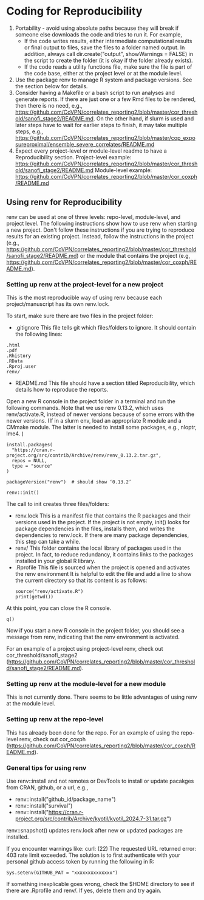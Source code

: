 # Coding for Reproducibility


1.	Portability -  avoid using absolute paths because they will break if someone else downloads the code and tries to run it. For example,
    -	If the code writes results, either intermediate computational results or final output to files, save the files to a folder named output. In addition, always call dir.create("output", showWarnings = FALSE) in the script to create the folder (it is okay if the folder already exists).
    -	If the code reads a utility functions file, make sure the file is part of the code base, either at the project level or at the module level.
2.	Use the package renv to manage R system and package versions. See the section below for details.
3.	Consider having a Makefile or a bash script to run analyses and generate reports. If there are just one or a few Rmd files to be rendered, then there is no need, e.g., https://github.com/CoVPN/correlates_reporting2/blob/master/cor_threshold/sanofi_stage2/README.md. On the other hand, if slurm is used and later steps have to wait for earlier steps to finish, it may take multiple steps, e.g., https://github.com/CoVPN/correlates_reporting2/blob/master/cop_exposureproximal/ensemble_severe_correlates/README.md
4.	Expect every project-level or module-level readme to have a Reproducibility section. 
Project-level example:
https://github.com/CoVPN/correlates_reporting2/blob/master/cor_threshold/sanofi_stage2/README.md
Module-level example:
https://github.com/CoVPN/correlates_reporting2/blob/master/cor_coxph/README.md



## Using renv for Reproducibility

renv can be used at one of three levels: repo-level, module-level, and project level. The following instructions show how to use renv when starting a new project. Don't follow these instructions if you are trying to reproduce results for an existing project. Instead, follow the instructions in the project (e.g., https://github.com/CoVPN/correlates_reporting2/blob/master/cor_threshold/sanofi_stage2/README.md) or the module that contains the project (e.g, https://github.com/CoVPN/correlates_reporting2/blob/master/cor_coxph/README.md). 

### Setting up renv at the project-level for a new project

This is the most reproducible way of using renv because each project/manuscript has its own renv.lock.

To start, make sure there are two files in the project folder:

- .gitignore  This file tells git which files/folders to ignore. It should contain the following lines:
```
.html
.pdf
.Rhistory
.RData
.Rproj.user
renv/
```
- README.md  This file should have a section titled Reproducibility, which details how to reproduce the reports.

Open a new R console in the project folder in a terminal and run the following commands. Note that we use renv 0.13.2, which uses renv/activate.R, instead of newer versions because of some errors with the newer versions. (If in a slurm env, load an appropriate R module and a CMmake module. The latter is needed to install some packages, e.g., nloptr, lme4.
)
```{r}
install.packages(
  "https://cran.r-project.org/src/contrib/Archive/renv/renv_0.13.2.tar.gz",
  repos = NULL,
  type = "source"
)

packageVersion("renv")  # should show ‘0.13.2’

renv::init()
```

The call to init creates three files/folders:

- renv.lock  This is a manifest file that contains the R packages and their versions used in the project. If the project is not empty, init() looks for package dependencies in the files, installs them, and writes the dependencies to renv.lock. If there are many package dependencies, this step can take a while.
- renv/  This folder contains the local library of packages used in the project. In fact, to reduce redundancy, it contains links to the packages installed in your global R library.
- .Rprofile  This file is sourced when the project is opened and activates the renv environment It is helpful to edit the file and add a line to show the current directory so that its content is as follows:
  ```{r}
  source("renv/activate.R")
  print(getwd())
  ```

At this point, you can close the R console.
```{r}
q()
```

Now if you start a new R console in the project folder, you should see a message from renv, indicating that the renv environment is activated.

For an example of a project using project-level renv, check out cor_threshold/sanofi_stage2 (https://github.com/CoVPN/correlates_reporting2/blob/master/cor_threshold/sanofi_stage2/README.md).

### Setting up renv at the module-level for a new module

This is not currently done. There seems to be little advantages of using renv at the module level.

### Setting up renv at the repo-level

This has already been done for the repo. For an example of using the repo-level renv, check out cor_coxph (https://github.com/CoVPN/correlates_reporting2/blob/master/cor_coxph/README.md).




### General tips for using renv

Use renv::install and not remotes or DevTools to install or update pacakges from CRAN, github, or a url, e.g.,
- renv::install("github_id/package_name")
- renv::install("survival")
- renv::install("https://cran.r-project.org/src/contrib/Archive/kyotil/kyotil_2024.7-31.tar.gz")

renv::snapshot() updates renv.lock after new or updated packages are installed.

If you encounter warnings like: curl: (22) The requested URL returned error: 403 rate limit exceeded. The solution is to first authenticate with your personal github access token by running the following in R:
```{r}
Sys.setenv(GITHUB_PAT = "xxxxxxxxxxxxxx")
```

If something inexplicable goes wrong, check the $HOME directory to see if there are .Rprofile and renv/. If yes, delete them and try again. 

